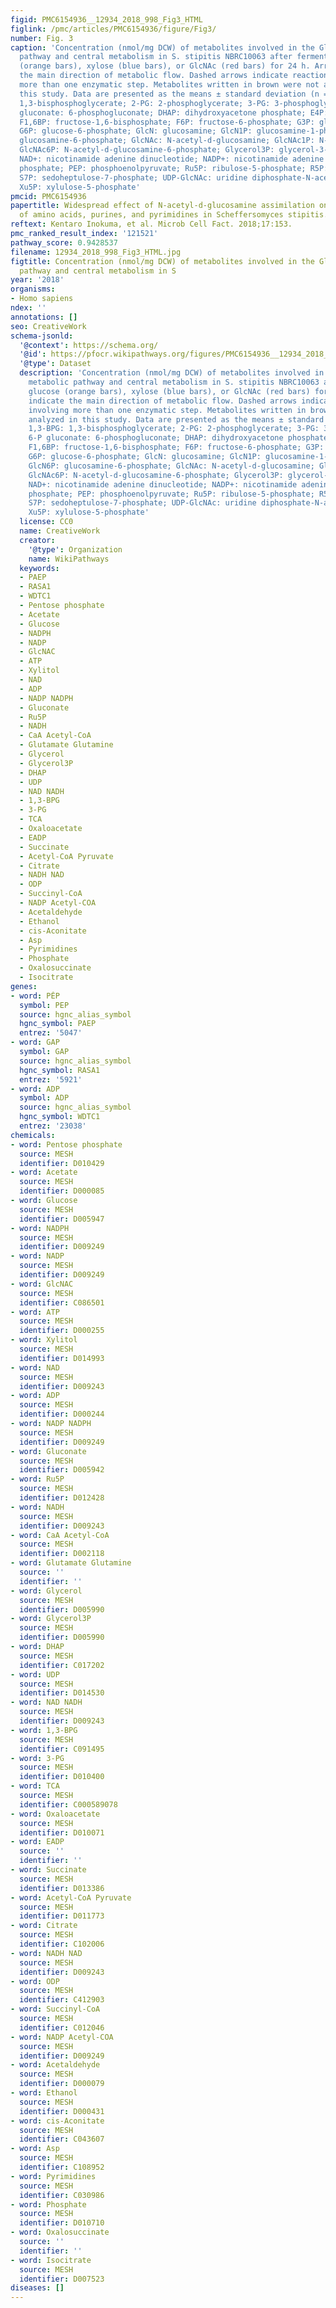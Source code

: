 ```yaml
---
figid: PMC6154936__12934_2018_998_Fig3_HTML
figlink: /pmc/articles/PMC6154936/figure/Fig3/
number: Fig. 3
caption: 'Concentration (nmol/mg DCW) of metabolites involved in the GlcNAc metabolic
  pathway and central metabolism in S. stipitis NBRC10063 after fermenting glucose
  (orange bars), xylose (blue bars), or GlcNAc (red bars) for 24 h. Arrows indicate
  the main direction of metabolic flow. Dashed arrows indicate reactions involving
  more than one enzymatic step. Metabolites written in brown were not analyzed in
  this study. Data are presented as the means ± standard deviation (n = 3). 1,3-BPG:
  1,3-bisphosphoglycerate; 2-PG: 2-phosphoglycerate; 3-PG: 3-phosphoglycerate; 6-P
  gluconate: 6-phosphogluconate; DHAP: dihydroxyacetone phosphate; E4P: erythrose-4-phosphate;
  F1,6BP: fructose-1,6-bisphosphate; F6P: fructose-6-phosphate; G3P: glyceraldehyde-3-phosphate;
  G6P: glucose-6-phosphate; GlcN: glucosamine; GlcN1P: glucosamine-1-phosphate; GlcN6P:
  glucosamine-6-phosphate; GlcNAc: N-acetyl-d-glucosamine; GlcNAc1P: N-acetyl-d-glucosamine-1-phosphate;
  GlcNAc6P: N-acetyl-d-glucosamine-6-phosphate; Glycerol3P: glycerol-3-phosphate;
  NAD+: nicotinamide adenine dinucleotide; NADP+: nicotinamide adenine dinucleotide
  phosphate; PEP: phosphoenolpyruvate; Ru5P: ribulose-5-phosphate; R5P: ribose-5-phosphate;
  S7P: sedoheptulose-7-phosphate; UDP-GlcNAc: uridine diphosphate-N-acetyl-d-glucosamine;
  Xu5P: xylulose-5-phosphate'
pmcid: PMC6154936
papertitle: Widespread effect of N-acetyl-d-glucosamine assimilation on the metabolisms
  of amino acids, purines, and pyrimidines in Scheffersomyces stipitis.
reftext: Kentaro Inokuma, et al. Microb Cell Fact. 2018;17:153.
pmc_ranked_result_index: '121521'
pathway_score: 0.9428537
filename: 12934_2018_998_Fig3_HTML.jpg
figtitle: Concentration (nmol/mg DCW) of metabolites involved in the GlcNAc metabolic
  pathway and central metabolism in S
year: '2018'
organisms:
- Homo sapiens
ndex: ''
annotations: []
seo: CreativeWork
schema-jsonld:
  '@context': https://schema.org/
  '@id': https://pfocr.wikipathways.org/figures/PMC6154936__12934_2018_998_Fig3_HTML.html
  '@type': Dataset
  description: 'Concentration (nmol/mg DCW) of metabolites involved in the GlcNAc
    metabolic pathway and central metabolism in S. stipitis NBRC10063 after fermenting
    glucose (orange bars), xylose (blue bars), or GlcNAc (red bars) for 24 h. Arrows
    indicate the main direction of metabolic flow. Dashed arrows indicate reactions
    involving more than one enzymatic step. Metabolites written in brown were not
    analyzed in this study. Data are presented as the means ± standard deviation (n = 3).
    1,3-BPG: 1,3-bisphosphoglycerate; 2-PG: 2-phosphoglycerate; 3-PG: 3-phosphoglycerate;
    6-P gluconate: 6-phosphogluconate; DHAP: dihydroxyacetone phosphate; E4P: erythrose-4-phosphate;
    F1,6BP: fructose-1,6-bisphosphate; F6P: fructose-6-phosphate; G3P: glyceraldehyde-3-phosphate;
    G6P: glucose-6-phosphate; GlcN: glucosamine; GlcN1P: glucosamine-1-phosphate;
    GlcN6P: glucosamine-6-phosphate; GlcNAc: N-acetyl-d-glucosamine; GlcNAc1P: N-acetyl-d-glucosamine-1-phosphate;
    GlcNAc6P: N-acetyl-d-glucosamine-6-phosphate; Glycerol3P: glycerol-3-phosphate;
    NAD+: nicotinamide adenine dinucleotide; NADP+: nicotinamide adenine dinucleotide
    phosphate; PEP: phosphoenolpyruvate; Ru5P: ribulose-5-phosphate; R5P: ribose-5-phosphate;
    S7P: sedoheptulose-7-phosphate; UDP-GlcNAc: uridine diphosphate-N-acetyl-d-glucosamine;
    Xu5P: xylulose-5-phosphate'
  license: CC0
  name: CreativeWork
  creator:
    '@type': Organization
    name: WikiPathways
  keywords:
  - PAEP
  - RASA1
  - WDTC1
  - Pentose phosphate
  - Acetate
  - Glucose
  - NADPH
  - NADP
  - GlcNAC
  - ATP
  - Xylitol
  - NAD
  - ADP
  - NADP NADPH
  - Gluconate
  - Ru5P
  - NADH
  - CaA Acetyl-CoA
  - Glutamate Glutamine
  - Glycerol
  - Glycerol3P
  - DHAP
  - UDP
  - NAD NADH
  - 1,3-BPG
  - 3-PG
  - TCA
  - Oxaloacetate
  - EADP
  - Succinate
  - Acetyl-CoA Pyruvate
  - Citrate
  - NADH NAD
  - ODP
  - Succinyl-CoA
  - NADP Acetyl-COA
  - Acetaldehyde
  - Ethanol
  - cis-Aconitate
  - Asp
  - Pyrimidines
  - Phosphate
  - Oxalosuccinate
  - Isocitrate
genes:
- word: PĖP
  symbol: PEP
  source: hgnc_alias_symbol
  hgnc_symbol: PAEP
  entrez: '5047'
- word: GAP
  symbol: GAP
  source: hgnc_alias_symbol
  hgnc_symbol: RASA1
  entrez: '5921'
- word: ADP
  symbol: ADP
  source: hgnc_alias_symbol
  hgnc_symbol: WDTC1
  entrez: '23038'
chemicals:
- word: Pentose phosphate
  source: MESH
  identifier: D010429
- word: Acetate
  source: MESH
  identifier: D000085
- word: Glucose
  source: MESH
  identifier: D005947
- word: NADPH
  source: MESH
  identifier: D009249
- word: NADP
  source: MESH
  identifier: D009249
- word: GlcNAC
  source: MESH
  identifier: C086501
- word: ATP
  source: MESH
  identifier: D000255
- word: Xylitol
  source: MESH
  identifier: D014993
- word: NAD
  source: MESH
  identifier: D009243
- word: ADP
  source: MESH
  identifier: D000244
- word: NADP NADPH
  source: MESH
  identifier: D009249
- word: Gluconate
  source: MESH
  identifier: D005942
- word: Ru5P
  source: MESH
  identifier: D012428
- word: NADH
  source: MESH
  identifier: D009243
- word: CaA Acetyl-CoA
  source: MESH
  identifier: D002118
- word: Glutamate Glutamine
  source: ''
  identifier: ''
- word: Glycerol
  source: MESH
  identifier: D005990
- word: Glycerol3P
  source: MESH
  identifier: D005990
- word: DHAP
  source: MESH
  identifier: C017202
- word: UDP
  source: MESH
  identifier: D014530
- word: NAD NADH
  source: MESH
  identifier: D009243
- word: 1,3-BPG
  source: MESH
  identifier: C091495
- word: 3-PG
  source: MESH
  identifier: D010400
- word: TCA
  source: MESH
  identifier: C000589078
- word: Oxaloacetate
  source: MESH
  identifier: D010071
- word: EADP
  source: ''
  identifier: ''
- word: Succinate
  source: MESH
  identifier: D013386
- word: Acetyl-CoA Pyruvate
  source: MESH
  identifier: D011773
- word: Citrate
  source: MESH
  identifier: C102006
- word: NADH NAD
  source: MESH
  identifier: D009243
- word: ODP
  source: MESH
  identifier: C412903
- word: Succinyl-CoA
  source: MESH
  identifier: C012046
- word: NADP Acetyl-COA
  source: MESH
  identifier: D009249
- word: Acetaldehyde
  source: MESH
  identifier: D000079
- word: Ethanol
  source: MESH
  identifier: D000431
- word: cis-Aconitate
  source: MESH
  identifier: C043607
- word: Asp
  source: MESH
  identifier: C108952
- word: Pyrimidines
  source: MESH
  identifier: C030986
- word: Phosphate
  source: MESH
  identifier: D010710
- word: Oxalosuccinate
  source: ''
  identifier: ''
- word: Isocitrate
  source: MESH
  identifier: D007523
diseases: []
---
```

